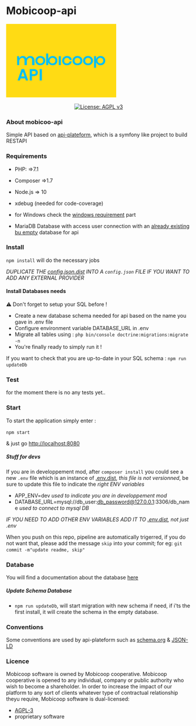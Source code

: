 # Mobicoop-api

![Logo Mobicoop](logo.png)

<p align="center">
  <a href="https://www.gnu.org/licenses/agpl-3.0" ><img alt="License: AGPL v3" src="https://img.shields.io/badge/License-AGPL%20v3-blue.svg"/></a>
</p>

### About mobicoo-api

Simple API based on [api-plateform](https://api-platform.com), which is a symfony like project to build RESTAPI


### Requirements

- PHP: =>7.1
- Composer =>1.7
- Node.js => 10
- xdebug (needed for code-coverage)

- for Windows check the [windows requirement](#windows-requirements) part

- MariaDB Database with access user connection with an [already existing bu empty](https://dev.mysql.com/doc/refman/8.0/en/creating-database.html) database for api

### Install

`npm install` will do the necessary jobs

*DUPLICATE THE [config.json.dist](config.json.dist) INTO A `config.json` FILE IF YOU WANT TO ADD ANY EXTERNAL PROVIDER*

#### Install Databases needs

⚠️ Don't forget to setup your SQL before !

- Create a new database schema needed for api based on the name you gave in .env file
- Configure environment variable DATABASE_URL in .env
- Migrate all tables using : `php bin/console doctrine:migrations:migrate -n`
- You're finally ready to simply run it !

If you want to check that you are up-to-date in your SQL schema : `npm run updateDb`


### Test
 for the moment there is no any tests yet..

### Start

To start the application simply enter :

`npm start`

& just go [http://localhost:8080](http://localhost:8080) 


##### Stuff for devs

If you are in developpement mod, after `composer install` you could see a new `.env` file which is an instance of [.env.dist](.env.dist), *this file is not versionned*, be sure to update this file to indicate the *right ENV variables*

- APP_ENV=dev *used to indicate you are in developpement mod*
- DATABASE_URL=mysql://db_user:db_password@127.0.0.1:3306/db_name *used to connect to mysql DB*

*IF YOU NEED TO ADD OTHER ENV VARIABLES ADD IT TO [.env.dist](.env.dist), not just .env*

When you push on this repo, pipeline are automatically trigerred, if you do not want that, please add the message `skip` into your commit; for eg: `git commit -m"update readme, skip"`


### Database

You will find a documentation about the database [here](https://mobicoop.gitlab.io/mobicoop/database/)


##### Update Schema Database

- `npm run updateDb`, will start migration with new schema if need, if i'ts the first install, it will create the schema in the empty database.


### Conventions

Some conventions are used by api-plateform such as [schema.org](https://schema.org) & [JSON-LD](https://json-ld.org)


### Licence
Mobicoop software is owned by Mobicoop cooperative. Mobicoop cooperative is opened to any individual, company or public authority who wish to become a shareholder.
In order to increase the impact of our platform to any sort of clients whatever type of contractual relationship theyu require, Mobicoop software is dual-licensed:
 - [AGPL-3](https://www.gnu.org/licenses/agpl-3.0)
 - proprietary software
